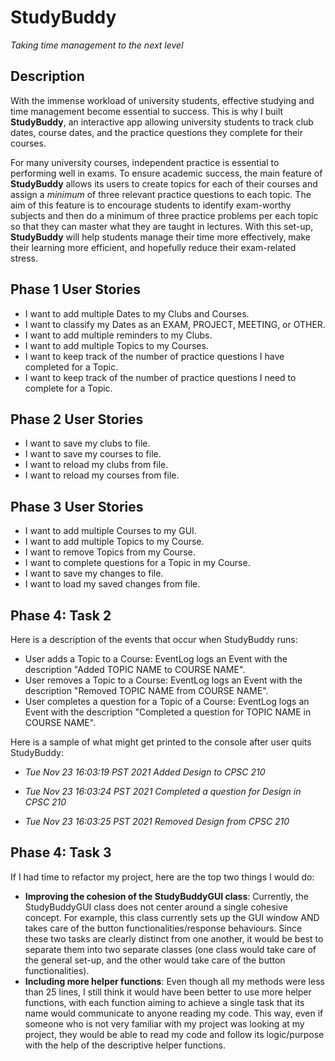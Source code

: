 # StudyBuddy
*Taking time management to the next level*

## Description

With the immense workload of university students, effective studying and time management become essential 
to success. This is why I built **StudyBuddy**, an interactive app allowing university students 
to track club dates, course dates, and the practice questions they complete for their courses. 

For many university courses, independent practice is essential to performing well in exams. 
To ensure academic success, the main feature of **StudyBuddy** allows its users to create topics for 
each of their courses and assign a *minimum* of three relevant practice questions to each topic. 
The aim of this feature is to encourage students to identify exam-worthy subjects and then 
do a minimum of three practice problems per each topic so that they can master what they are taught in lectures.
With this set-up, **StudyBuddy** will help students manage their time more effectively, make their 
learning more efficient, and hopefully reduce their exam-related stress.
 
## Phase 1 User Stories
- I want to add multiple Dates to my Clubs and Courses.
- I want to classify my Dates as an EXAM, PROJECT, MEETING, or OTHER.
- I want to add multiple reminders to my Clubs.
- I want to add multiple Topics to my Courses.
- I want to keep track of the number of practice questions I have completed for a Topic.
- I want to keep track of the number of practice questions I need to complete for a Topic.
## Phase 2 User Stories
- I want to save my clubs to file.
- I want to save my courses to file.
- I want to reload my clubs from file.
- I want to reload my courses from file.

## Phase 3 User Stories
- I want to add multiple Courses to my GUI.
- I want to add multiple Topics to my Course.
- I want to remove Topics from my Course.
- I want to complete questions for a Topic in my Course.
- I want to save my changes to file.
- I want to load my saved changes from file.
 
## Phase 4: Task 2
Here is a description of the events that occur when StudyBuddy runs:
- User adds a Topic to a Course: EventLog logs an Event with the description "Added TOPIC NAME to COURSE NAME".
- User removes a Topic to a Course: EventLog logs an Event with the description "Removed TOPIC NAME from COURSE NAME".
- User completes a question for a Topic of a Course: EventLog logs an Event with the description 
"Completed a question for TOPIC NAME in COURSE NAME".

Here is a sample of what might get printed to the console after user quits StudyBuddy:

- *Tue Nov 23 16:03:19 PST 2021
Added Design to CPSC 210*

- *Tue Nov 23 16:03:24 PST 2021
Completed a question for Design in CPSC 210*

- *Tue Nov 23 16:03:25 PST 2021
Removed Design from CPSC 210*

## Phase 4: Task 3
If I had  time to refactor my project, here are the top two things I would do:
- **Improving the cohesion of the StudyBuddyGUI class**: Currently, the StudyBuddyGUI class does not center around a
single cohesive concept. For example, this class currently sets up the GUI window AND takes care of the button 
functionalities/response behaviours. Since these two tasks are clearly distinct from one another, it would be best to
separate them into two separate classes (one class would take care of the general set-up, and the other would take
care of the button functionalities). 
- **Including more helper functions**: Even though all my methods were less than 25 lines, I still think it would have
been better to use more helper functions, with each function aiming to achieve a single task that its name would
communicate to anyone reading my code. This way, even if someone who is not very familiar with my project was looking 
at my project, they would be able to read my code and follow its logic/purpose with the help of 
the descriptive helper functions.